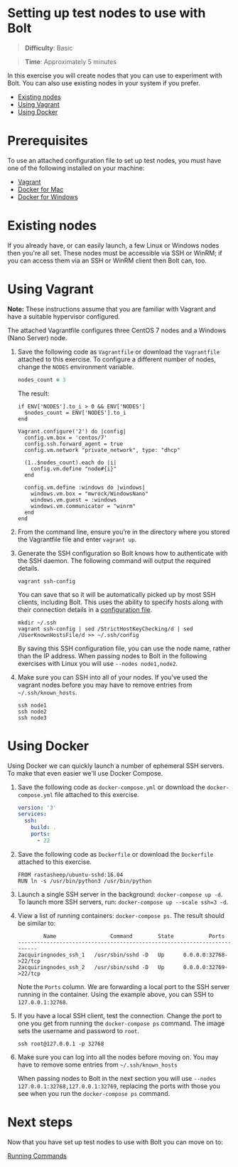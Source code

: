 # Setting up test nodes to use with Bolt

> **Difficulty**: Basic

> **Time**: Approximately 5 minutes

In this exercise you will create nodes that you can use to experiment with Bolt. You can also use existing nodes in your system if you prefer. 

- [Existing nodes](#existing-nodes)
- [Using Vagrant](#using-vagrant)
- [Using Docker](#using-docker)

# Prerequisites
To use an attached configuration file to set up test nodes, you must have one of the following installed on your machine: 

- [Vagrant](https://www.vagrantup.com/) 
- [Docker for Mac](https://www.docker.com/docker-mac) 
- [Docker for Windows](https://www.docker.com/docker-windows) 

# Existing nodes

If you already have, or can easily launch, a few Linux or Windows nodes then you're all set. These nodes must be accessible via SSH or WinRM; if you can  access them via an SSH or WinRM client then Bolt can, too.

# Using Vagrant
**Note:** These instructions assume that you are familiar with Vagrant and have a suitable hypervisor configured.

The attached Vagrantfile configures three CentOS 7 nodes and a Windows (Nano Server) node.



1. Save the following code as `Vagrantfile` or download the `Vagrantfile` attached to this exercise. To configure a different number of nodes, change the `NODES` environment variable.


    ```ruby
    nodes_count = 3
    ```
    The result:
    ```        
    if ENV['NODES'].to_i > 0 && ENV['NODES']
      $nodes_count = ENV['NODES'].to_i
    end
    
    Vagrant.configure('2') do |config|
      config.vm.box = 'centos/7'
      config.ssh.forward_agent = true
      config.vm.network "private_network", type: "dhcp"
    
      (1..$nodes_count).each do |i|
        config.vm.define "node#{i}"
      end
    
      config.vm.define :windows do |windows|
        windows.vm.box = "mwrock/WindowsNano"
        windows.vm.guest = :windows
        windows.vm.communicator = "winrm"
      end
    end
    ```
2. From the command line, ensure you’re in the directory where you stored the Vagrantfile file and enter `vagrant up`.

3. Generate the SSH configuration so Bolt knows how to authenticate with the SSH daemon. The following command will output the required details.

    ```
    vagrant ssh-config
    ```
    
    You can save that so it will be automatically picked up by most SSH clients, including Bolt. This uses the ability to specify hosts along with their connection details in a [configuration file](https://linux.die.net/man/5/ssh_config).
    
    ```
    mkdir ~/.ssh
    vagrant ssh-config | sed /StrictHostKeyChecking/d | sed /UserKnownHostsFile/d >> ~/.ssh/config
    ```
    
    By saving this SSH configuration file, you can use the node name, rather than the IP address. When passing nodes to Bolt in the following exercises with Linux you will use `--nodes node1,node2`.

4. Make sure you can SSH into all of your nodes. If you've used the vagrant nodes before you may have to remove entries from `~/.ssh/known_hosts`.

    ```
    ssh node1
    ssh node2
    ssh node3
    ```


# Using Docker
Using Docker we can quickly launch a number of ephemeral SSH servers. To make that even easier we'll use Docker Compose. 

1. Save the following code as `docker-compose.yml` or download the `docker-compose.yml` file attached to this exercise.

    ```yaml
    version: '3'
    services:
      ssh:
        build: .
        ports:
          - 22
    ```
2. Save the following code as `Dockerfile` or download the `Dockerfile` attached to this exercise.
    ```
    FROM rastasheep/ubuntu-sshd:16.04
    RUN ln -s /usr/bin/python3 /usr/bin/python
    ```

2. Launch a single SSH server in the background: `docker-compose up -d`. To launch more SSH servers, run:  `docker-compose up --scale ssh=3 -d`.

3. View a list of running containers: `docker-compose ps`. The result should be similar to:  
    ```
            Name                 Command        State           Ports
    -------------------------------------------------------------------------
    2acquiringnodes_ssh_1   /usr/sbin/sshd -D   Up      0.0.0.0:32768->22/tcp
    2acquiringnodes_ssh_2   /usr/sbin/sshd -D   Up      0.0.0.0:32769->22/tcp
    ```
    
    Note the `Ports` column. We are forwarding a local port to the SSH server running in the container. Using the example above, you can SSH to `127.0.0.1:32768`.
    
4. If you have a local SSH client, test the connection. Change the port to one you get from running the `docker-compose ps` command. The image sets the username and password to `root`. 
    
    ```
    ssh root@127.0.0.1 -p 32768
    ```

5. Make sure you can log into all the nodes before moving on. You may have to remove some entries from `~/.ssh/known_hosts` 

    When passing nodes to Bolt in the next section you will use `--nodes 127.0.0.1:32768,127.0.0.1:32769`, replacing the ports with those you see when you run the `docker-compose ps` command.

# Next steps

Now that you have set up test nodes to use with Bolt you can move on to:

[Running Commands](../03-running-commands)
